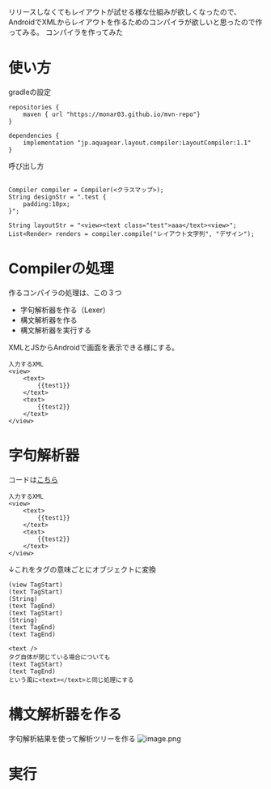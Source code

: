 リリースしなくてもレイアウトが試せる様な仕組みが欲しくなったので、AndroidでXMLからレイアウトを作るためのコンパイラが欲しいと思ったので作ってみる。
コンパイラを作ってみた

# 使い方
gradleの設定

```
repositories {
    maven { url "https://monar03.github.io/mvn-repo"}
}

dependencies {
    implementation "jp.aquagear.layout.compiler:LayoutCompiler:1.1"
}
```

呼び出し方

```

Compiler compiler = Compiler(<クラスマップ>);
String designStr = ".test {
    padding:10px;
}";

String layoutStr = "<view><text class="test">aaa</text><view>";
List<Render> renders = compiler.compile("レイアウト文字列", "デザイン");
```

# Compilerの処理
作るコンパイラの処理は、この３つ
* 字句解析器を作る（Lexer）
* 構文解析器を作る
* 構文解析器を実行する

XMLとJSからAndroidで画面を表示できる様にする。

```
入力するXML
<view>
    <text>
        {{test1}}
    </text>
    <text>
        {{test2}}
    </text>
</view>
```

# 字句解析器
コードは[こちら](https://github.com/monar03/LayoutCompiler/blob/master/src/jp/aquagear/layout/compiler/render/lexer/Lexer.java)

```
入力するXML
<view>
    <text>
        {{test1}}
    </text>
    <text>
        {{test2}}
    </text>
</view>
```
↓これをタグの意味ごとにオブジェクトに変換

```
(view TagStart)
(text TagStart)
(String)
(text TagEnd)
(text TagStart)
(String)
(text TagEnd)
(text TagEnd)
```

```
<text />
タグ自体が閉じている場合についても
(text TagStart)
(text TagEnd)
という風に<text></text>と同じ処理にする
```

# 構文解析器を作る
字句解析結果を使って解析ツリーを作る
![image.png](https://qiita-image-store.s3.ap-northeast-1.amazonaws.com/0/449882/1fa16568-0901-db00-43ae-d8e4c36475d5.png)

# 実行

